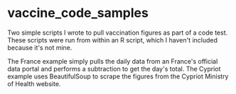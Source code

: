 # vaccine_code_samples

Two simple scripts I wrote to pull vaccination figures as part of a code test. These scripts were run from within an R script, which I haven't included because it's not mine.

The France example simply pulls the daily data from an France's official data portal and performs a subtraction to get the day's total. 
The Cypriot example uses BeautifulSoup to scrape the figures from the Cypriot Ministry of Health website.
